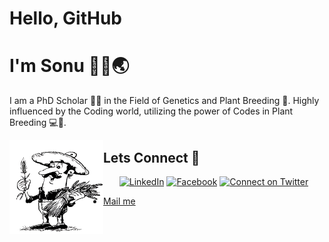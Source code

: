 # Hello, GitHub

# I'm Sonu 👋🏾:earth_asia:

I am a PhD Scholar :scientist: in the Field of Genetics and Plant Breeding :ear_of_rice:. Highly influenced by the Coding world, utilizing the power of Codes in Plant Breeding :computer::pencil:.

<img align="left" width="150" height="150" src="https://github.com/sonulangaya/sonulangaya/blob/master/Breeder.png?raw=true"></a>

## **Lets Connect** :handshake:

<p align="center">
  <a href="https://linkedin.com/in/sonulangaya"><img alt="LinkedIn" src="https://img.shields.io/badge/LinkedIn-Black?style=for-the-badge&logo=linkedin"" /></a>
  <a href="https://facebook.com/sonulangaya"><img alt="Facebook" src="https://img.shields.io/badge/Facebook-black?style=for-the-badge&logo=facebook" /></a>
  <a href="https://twitter.com/intent/follow?screen_name=sonulangaya"><img src="https://img.shields.io/twitter/follow/sonulangaya?style=social&logo=twitter" alt="Connect on Twitter"></a>   
</p>


  - [Mail me](mailto:sonulangaya@yahoo.in)



